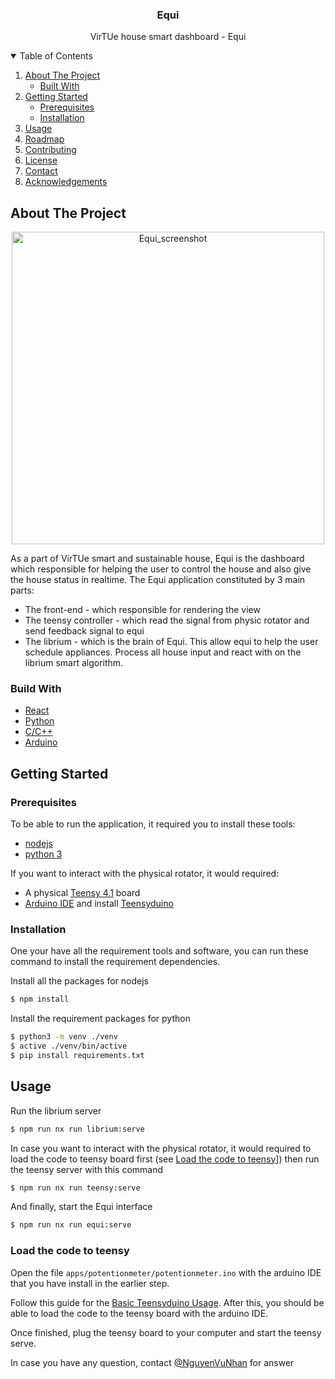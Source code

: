 <p align="center">
  <h3 align="center">Equi</h3>
  <p align="center"> VirTUe house smart dashboard - Equi</p>
</p>

<!-- TABLE OF CONTENTS -->
<details open="open">
  <summary>Table of Contents</summary>
  <ol>
    <li>
      <a href="#about-the-project">About The Project</a>
      <ul>
        <li><a href="#built-with">Built With</a></li>
      </ul>
    </li>
    <li>
      <a href="#getting-started">Getting Started</a>
      <ul>
        <li><a href="#prerequisites">Prerequisites</a></li>
        <li><a href="#installation">Installation</a></li>
      </ul>
    </li>
    <li><a href="#usage">Usage</a></li>
    <li><a href="#roadmap">Roadmap</a></li>
    <li><a href="#contributing">Contributing</a></li>
    <li><a href="#license">License</a></li>
    <li><a href="#contact">Contact</a></li>
    <li><a href="#acknowledgements">Acknowledgements</a></li>
  </ol>
</details>

<!-- ABOUT THE PROJECT -->

## About The Project

<p align="center">
    <img src="assets/equi_demo.png" alt="Equi_screenshot" width="500"/>
</p>

As a part of VirTUe smart and sustainable house, Equi is the dashboard which responsible for helping the user to control the house and also give the house status in realtime. The Equi application constituted by 3 main parts:

- The front-end - which responsible for rendering the view
- The teensy controller - which read the signal from physic rotator and send feedback signal to equi
- The librium - which is the brain of Equi. This allow equi to help the user schedule appliances. Process all house input and react with on the librium smart algorithm.

### Build With

- [React](https://reactjs.org/)
- [Python](https://www.python.org/)
- [C/C++](https://www.cplusplus.com/)
- [Arduino](https://www.arduino.cc/)

<!-- GETTING STARTED -->

## Getting Started

### Prerequisites

To be able to run the application, it required you to install these tools:

- [nodejs](https://nodejs.org/en/)
- [python 3](https://www.python.org/downloads/)

If you want to interact with the physical rotator, it would required:

- A physical [Teensy 4.1](https://www.pjrc.com/teensy/) board
- [Arduino IDE](https://www.arduino.cc/en/software) and install [Teensyduino](https://www.pjrc.com/teensy/teensyduino.html)

### Installation

One your have all the requirement tools and software, you can run these command to install the requirement dependencies.

Install all the packages for nodejs

```bash
$ npm install
```

Install the requirement packages for python

```bash
$ python3 -m venv ./venv
$ active ./venv/bin/active
$ pip install requirements.txt
```

<!-- USAGE EXAMPLES -->

## Usage

Run the librium server

```bash
$ npm run nx run librium:serve
```

In case you want to interact with the physical rotator, it would required to load the code to teensy board first (see [Load the code to teensy](#load-the-code-to-teensy)]) then run the teensy server with this command

```bash
$ npm run nx run teensy:serve
```

And finally, start the Equi interface

```bash
$ npm run nx run equi:serve
```

### Load the code to teensy

Open the file `apps/potentionmeter/potentionmeter.ino` with the arduino IDE that you have install in the earlier step.

Follow this guide for the [Basic Teensyduino Usage](https://www.pjrc.com/teensy/td_usage.html).
After this, you should be able to load the code to the teensy board with the arduino IDE.

Once finished, plug the teensy board to your computer and start the teensy serve.

In case you have any question, contact [@NguyenVuNhan](nguyenvunhan1999@gmail.com) for answer
